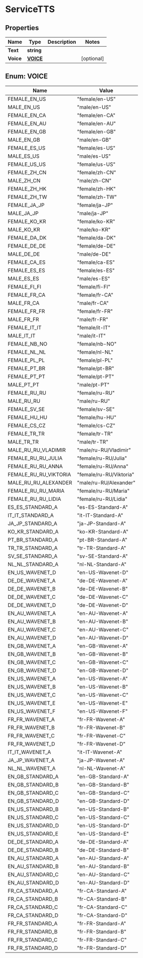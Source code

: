 

# ServiceTTS


## Properties

| Name | Type | Description | Notes |
|------------ | ------------- | ------------- | -------------|
|**Text** | **string** |  |  |
|**Voice** | [**VOICE**](#VOICE) |  |  [optional] |



## Enum: VOICE

| Name | Value |
|---- | -----|
| FEMALE_EN_US | &quot;female/en-US&quot; |
| MALE_EN_US | &quot;male/en-US&quot; |
| FEMALE_EN_CA | &quot;female/en-CA&quot; |
| FEMALE_EN_AU | &quot;female/en-AU&quot; |
| FEMALE_EN_GB | &quot;female/en-GB&quot; |
| MALE_EN_GB | &quot;male/en-GB&quot; |
| FEMALE_ES_US | &quot;female/es-US&quot; |
| MALE_ES_US | &quot;male/es-US&quot; |
| FEMALE_US_US | &quot;female/us-US&quot; |
| FEMALE_ZH_CN | &quot;female/zh-CN&quot; |
| MALE_ZH_CN | &quot;male/zh-CN&quot; |
| FEMALE_ZH_HK | &quot;female/zh-HK&quot; |
| FEMALE_ZH_TW | &quot;female/zh-TW&quot; |
| FEMALE_JA_JP | &quot;female/ja-JP&quot; |
| MALE_JA_JP | &quot;male/ja-JP&quot; |
| FEMALE_KO_KR | &quot;female/ko-KR&quot; |
| MALE_KO_KR | &quot;male/ko-KR&quot; |
| FEMALE_DA_DK | &quot;female/da-DK&quot; |
| FEMALE_DE_DE | &quot;female/de-DE&quot; |
| MALE_DE_DE | &quot;male/de-DE&quot; |
| FEMALE_CA_ES | &quot;female/ca-ES&quot; |
| FEMALE_ES_ES | &quot;female/es-ES&quot; |
| MALE_ES_ES | &quot;male/es-ES&quot; |
| FEMALE_FI_FI | &quot;female/fi-FI&quot; |
| FEMALE_FR_CA | &quot;female/fr-CA&quot; |
| MALE_FR_CA | &quot;male/fr-CA&quot; |
| FEMALE_FR_FR | &quot;female/fr-FR&quot; |
| MALE_FR_FR | &quot;male/fr-FR&quot; |
| FEMALE_IT_IT | &quot;female/it-IT&quot; |
| MALE_IT_IT | &quot;male/it-IT&quot; |
| FEMALE_NB_NO | &quot;female/nb-NO&quot; |
| FEMALE_NL_NL | &quot;female/nl-NL&quot; |
| FEMALE_PL_PL | &quot;female/pl-PL&quot; |
| FEMALE_PT_BR | &quot;female/pt-BR&quot; |
| FEMALE_PT_PT | &quot;female/pt-PT&quot; |
| MALE_PT_PT | &quot;male/pt-PT&quot; |
| FEMALE_RU_RU | &quot;female/ru-RU&quot; |
| MALE_RU_RU | &quot;male/ru-RU&quot; |
| FEMALE_SV_SE | &quot;female/sv-SE&quot; |
| FEMALE_HU_HU | &quot;female/hu-HU&quot; |
| FEMALE_CS_CZ | &quot;female/cs-CZ&quot; |
| FEMALE_TR_TR | &quot;female/tr-TR&quot; |
| MALE_TR_TR | &quot;male/tr-TR&quot; |
| MALE_RU_RU_VLADIMIR | &quot;male/ru-RU/Vladimir&quot; |
| FEMALE_RU_RU_JULIA | &quot;female/ru-RU/Julia&quot; |
| FEMALE_RU_RU_ANNA | &quot;female/ru-RU/Anna&quot; |
| FEMALE_RU_RU_VIKTORIA | &quot;female/ru-RU/Viktoria&quot; |
| MALE_RU_RU_ALEXANDER | &quot;male/ru-RU/Alexander&quot; |
| FEMALE_RU_RU_MARIA | &quot;female/ru-RU/Maria&quot; |
| FEMALE_RU_RU_LIDIA | &quot;female/ru-RU/Lidia&quot; |
| ES_ES_STANDARD_A | &quot;es-ES-Standard-A&quot; |
| IT_IT_STANDARD_A | &quot;it-IT-Standard-A&quot; |
| JA_JP_STANDARD_A | &quot;ja-JP-Standard-A&quot; |
| KO_KR_STANDARD_A | &quot;ko-KR-Standard-A&quot; |
| PT_BR_STANDARD_A | &quot;pt-BR-Standard-A&quot; |
| TR_TR_STANDARD_A | &quot;tr-TR-Standard-A&quot; |
| SV_SE_STANDARD_A | &quot;sv-SE-Standard-A&quot; |
| NL_NL_STANDARD_A | &quot;nl-NL-Standard-A&quot; |
| EN_US_WAVENET_D | &quot;en-US-Wavenet-D&quot; |
| DE_DE_WAVENET_A | &quot;de-DE-Wavenet-A&quot; |
| DE_DE_WAVENET_B | &quot;de-DE-Wavenet-B&quot; |
| DE_DE_WAVENET_C | &quot;de-DE-Wavenet-C&quot; |
| DE_DE_WAVENET_D | &quot;de-DE-Wavenet-D&quot; |
| EN_AU_WAVENET_A | &quot;en-AU-Wavenet-A&quot; |
| EN_AU_WAVENET_B | &quot;en-AU-Wavenet-B&quot; |
| EN_AU_WAVENET_C | &quot;en-AU-Wavenet-C&quot; |
| EN_AU_WAVENET_D | &quot;en-AU-Wavenet-D&quot; |
| EN_GB_WAVENET_A | &quot;en-GB-Wavenet-A&quot; |
| EN_GB_WAVENET_B | &quot;en-GB-Wavenet-B&quot; |
| EN_GB_WAVENET_C | &quot;en-GB-Wavenet-C&quot; |
| EN_GB_WAVENET_D | &quot;en-GB-Wavenet-D&quot; |
| EN_US_WAVENET_A | &quot;en-US-Wavenet-A&quot; |
| EN_US_WAVENET_B | &quot;en-US-Wavenet-B&quot; |
| EN_US_WAVENET_C | &quot;en-US-Wavenet-C&quot; |
| EN_US_WAVENET_E | &quot;en-US-Wavenet-E&quot; |
| EN_US_WAVENET_F | &quot;en-US-Wavenet-F&quot; |
| FR_FR_WAVENET_A | &quot;fr-FR-Wavenet-A&quot; |
| FR_FR_WAVENET_B | &quot;fr-FR-Wavenet-B&quot; |
| FR_FR_WAVENET_C | &quot;fr-FR-Wavenet-C&quot; |
| FR_FR_WAVENET_D | &quot;fr-FR-Wavenet-D&quot; |
| IT_IT_WAVENET_A | &quot;it-IT-Wavenet-A&quot; |
| JA_JP_WAVENET_A | &quot;ja-JP-Wavenet-A&quot; |
| NL_NL_WAVENET_A | &quot;nl-NL-Wavenet-A&quot; |
| EN_GB_STANDARD_A | &quot;en-GB-Standard-A&quot; |
| EN_GB_STANDARD_B | &quot;en-GB-Standard-B&quot; |
| EN_GB_STANDARD_C | &quot;en-GB-Standard-C&quot; |
| EN_GB_STANDARD_D | &quot;en-GB-Standard-D&quot; |
| EN_US_STANDARD_B | &quot;en-US-Standard-B&quot; |
| EN_US_STANDARD_C | &quot;en-US-Standard-C&quot; |
| EN_US_STANDARD_D | &quot;en-US-Standard-D&quot; |
| EN_US_STANDARD_E | &quot;en-US-Standard-E&quot; |
| DE_DE_STANDARD_A | &quot;de-DE-Standard-A&quot; |
| DE_DE_STANDARD_B | &quot;de-DE-Standard-B&quot; |
| EN_AU_STANDARD_A | &quot;en-AU-Standard-A&quot; |
| EN_AU_STANDARD_B | &quot;en-AU-Standard-B&quot; |
| EN_AU_STANDARD_C | &quot;en-AU-Standard-C&quot; |
| EN_AU_STANDARD_D | &quot;en-AU-Standard-D&quot; |
| FR_CA_STANDARD_A | &quot;fr-CA-Standard-A&quot; |
| FR_CA_STANDARD_B | &quot;fr-CA-Standard-B&quot; |
| FR_CA_STANDARD_C | &quot;fr-CA-Standard-C&quot; |
| FR_CA_STANDARD_D | &quot;fr-CA-Standard-D&quot; |
| FR_FR_STANDARD_A | &quot;fr-FR-Standard-A&quot; |
| FR_FR_STANDARD_B | &quot;fr-FR-Standard-B&quot; |
| FR_FR_STANDARD_C | &quot;fr-FR-Standard-C&quot; |
| FR_FR_STANDARD_D | &quot;fr-FR-Standard-D&quot; |



